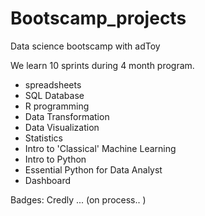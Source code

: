 # Bootscamp_projects
Data science bootscamp with adToy

We learn 10 sprints during 4 month program.

- spreadsheets
- SQL Database
- R programming
- Data Transformation
- Data Visualization
- Statistics
- Intro to 'Classical' Machine Learning
- Intro to Python
- Essential Python for Data Analyst
- Dashboard

Badges:
Credly ... (on process.. )
